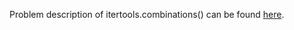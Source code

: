 Problem description of itertools.combinations() can be found [here](https://www.hackerrank.com/challenges/itertools-combinations/problem).